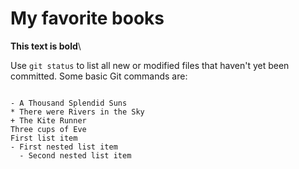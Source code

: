 # My favorite books

 **This text is bold**\

Use `git status` to list all new or modified files that haven&#39;t yet been committed.
 Some basic Git commands are:
 ```
 
- A Thousand Splendid Suns
* There were Rivers in the Sky
 + The Kite Runner
 Three cups of Eve
First list item
 - First nested list item
   - Second nested list item
